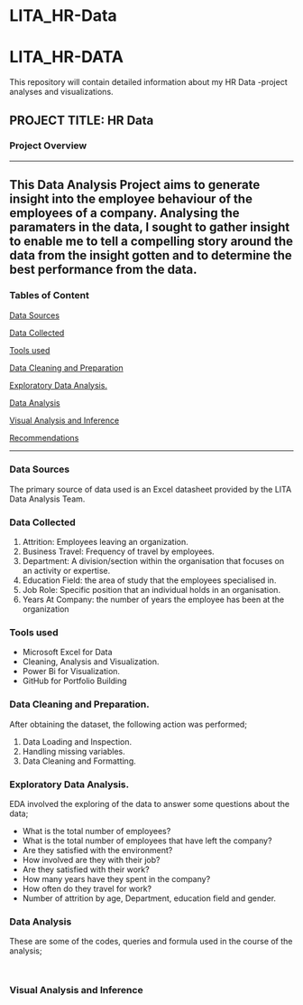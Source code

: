 # LITA_HR-Data
# LITA_HR-DATA 

This repository will contain detailed information about my HR Data -project analyses and visualizations.

## PROJECT TITLE: HR Data

### Project Overview 
---
This Data Analysis Project aims to generate insight into the employee behaviour of the employees of a company. Analysing the paramaters in the data, I sought to gather insight to enable me to tell a compelling story around the data from the insight gotten and to determine the best performance from the data.
---
### Tables of Content
[Data Sources](#Data-Sources)

[Data Collected](#Data-Collected)

[Tools used](#Tools-used)

[Data Cleaning and Preparation](Data-Cleaning-and-Preparation)

[Exploratory Data Analysis.](Exploratory-Data-Analysis.)

[Data Analysis](Data-Analysis-Visual-Analysis-and-Inference)

[Visual Analysis and Inference](Visual-Analysis-and-Inference)

[Recommendations](Recommendations)

---

### Data Sources

The primary source of data used is an Excel datasheet provided by the LITA Data Analysis Team.

### Data Collected 
1. Attrition: Employees leaving an organization.
2. Business Travel: Frequency of travel by employees.
3. Department: A division/section within the organisation that focuses on an activity or expertise.
4. Education Field: the area of study that the employees specialised in.
5. Job Role: Specific position that an individual holds in an organisation.
6. Years At Company: the number of years the employee has been at the organization


### Tools used
- Microsoft Excel for Data
-  Cleaning, Analysis and Visualization.
- Power Bi for Visualization.
- GitHub for Portfolio Building

### Data Cleaning and Preparation.
After obtaining the dataset, the following action was performed;
1. Data Loading and Inspection.
2. Handling missing variables.
3. Data Cleaning and Formatting.

### Exploratory Data Analysis.
EDA involved the exploring of the data to answer some questions about the data;
- What is the total number of employees?
- What is the total number of employees that have left the company?
- Are they satisfied with the environment?
- How involved are they with their job?
- Are they satisfied with their work?
- How many years have they spent in the company?
- How often do they travel for work?
- Number of attrition by age, Department,  education field and gender. 



### Data Analysis
These are some of the codes, queries and formula used in the course of the analysis;

```EXCEL


```

### Visual Analysis and Inference


